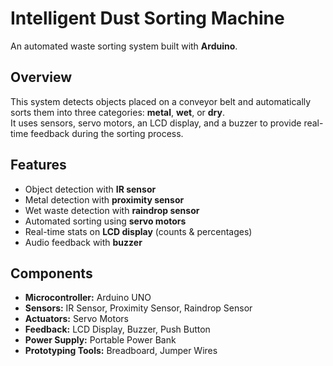 # Intelligent Dust Sorting Machine  

An automated waste sorting system built with **Arduino**.


## Overview  
This system detects objects placed on a conveyor belt and automatically sorts them into three categories: **metal**, **wet**, or **dry**.  
It uses sensors, servo motors, an LCD display, and a buzzer to provide real-time feedback during the sorting process.  


## Features  
- Object detection with **IR sensor**  
- Metal detection with **proximity sensor**  
- Wet waste detection with **raindrop sensor**  
- Automated sorting using **servo motors**  
- Real-time stats on **LCD display** (counts & percentages)  
- Audio feedback with **buzzer**  


## Components

- **Microcontroller:** Arduino UNO  
- **Sensors:** IR Sensor, Proximity Sensor, Raindrop Sensor
- **Actuators:** Servo Motors
- **Feedback:** LCD Display, Buzzer, Push Button
- **Power Supply:** Portable Power Bank
- **Prototyping Tools:** Breadboard, Jumper Wires


